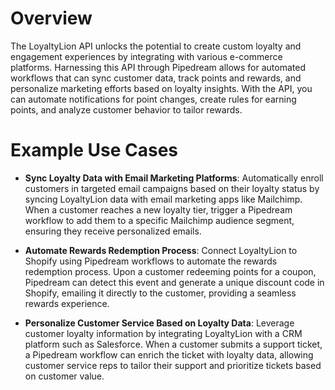 # Overview

The LoyaltyLion API unlocks the potential to create custom loyalty and engagement experiences by integrating with various e-commerce platforms. Harnessing this API through Pipedream allows for automated workflows that can sync customer data, track points and rewards, and personalize marketing efforts based on loyalty insights. With the API, you can automate notifications for point changes, create rules for earning points, and analyze customer behavior to tailor rewards.

# Example Use Cases

- **Sync Loyalty Data with Email Marketing Platforms**: Automatically enroll customers in targeted email campaigns based on their loyalty status by syncing LoyaltyLion data with email marketing apps like Mailchimp. When a customer reaches a new loyalty tier, trigger a Pipedream workflow to add them to a specific Mailchimp audience segment, ensuring they receive personalized emails.

- **Automate Rewards Redemption Process**: Connect LoyaltyLion to Shopify using Pipedream workflows to automate the rewards redemption process. Upon a customer redeeming points for a coupon, Pipedream can detect this event and generate a unique discount code in Shopify, emailing it directly to the customer, providing a seamless rewards experience.

- **Personalize Customer Service Based on Loyalty Data**: Leverage customer loyalty information by integrating LoyaltyLion with a CRM platform such as Salesforce. When a customer submits a support ticket, a Pipedream workflow can enrich the ticket with loyalty data, allowing customer service reps to tailor their support and prioritize tickets based on customer value.
